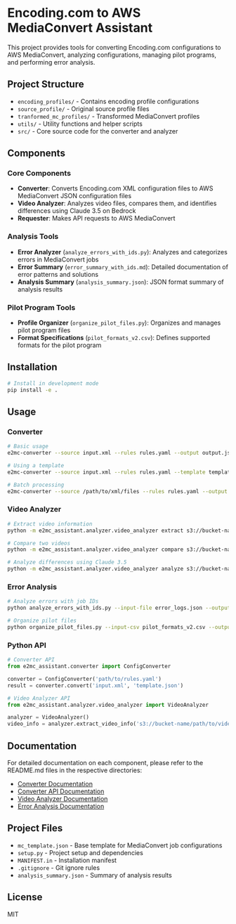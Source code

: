 # Encoding.com to AWS MediaConvert Assistant

This project provides tools for converting Encoding.com configurations to AWS MediaConvert,
analyzing configurations, managing pilot programs, and performing error analysis.

## Project Structure

- `encoding_profiles/` - Contains encoding profile configurations
- `source_profile/` - Original source profile files
- `tranformed_mc_profiles/` - Transformed MediaConvert profiles
- `utils/` - Utility functions and helper scripts
- `src/` - Core source code for the converter and analyzer

## Components

### Core Components

- **Converter**: Converts Encoding.com XML configuration files to AWS MediaConvert JSON configuration files
- **Video Analyzer**: Analyzes video files, compares them, and identifies differences using Claude 3.5 on Bedrock
- **Requester**: Makes API requests to AWS MediaConvert

### Analysis Tools

- **Error Analyzer** (`analyze_errors_with_ids.py`): Analyzes and categorizes errors in MediaConvert jobs
- **Error Summary** (`error_summary_with_ids.md`): Detailed documentation of error patterns and solutions
- **Analysis Summary** (`analysis_summary.json`): JSON format summary of analysis results

### Pilot Program Tools

- **Profile Organizer** (`organize_pilot_files.py`): Organizes and manages pilot program files
- **Format Specifications** (`pilot_formats_v2.csv`): Defines supported formats for the pilot program

## Installation

```bash
# Install in development mode
pip install -e .
```

## Usage

### Converter

```bash
# Basic usage
e2mc-converter --source input.xml --rules rules.yaml --output output.json

# Using a template
e2mc-converter --source input.xml --rules rules.yaml --template template.json --output output.json

# Batch processing
e2mc-converter --source /path/to/xml/files --rules rules.yaml --output /path/to/output --batch
```

### Video Analyzer

```bash
# Extract video information
python -m e2mc_assistant.analyzer.video_analyzer extract s3://bucket-name/path/to/video.mp4 --output info.json

# Compare two videos
python -m e2mc_assistant.analyzer.video_analyzer compare s3://bucket-name/video1.mp4 s3://bucket-name/video2.mp4 --output differences.json

# Analyze differences using Claude 3.5
python -m e2mc_assistant.analyzer.video_analyzer analyze s3://bucket-name/video1.mp4 s3://bucket-name/video2.mp4 --output analysis.txt
```

### Error Analysis

```bash
# Analyze errors with job IDs
python analyze_errors_with_ids.py --input-file error_logs.json --output-file error_summary.md

# Organize pilot files
python organize_pilot_files.py --input-csv pilot_formats_v2.csv --output-dir organized_profiles
```

### Python API

```python
# Converter API
from e2mc_assistant.converter import ConfigConverter

converter = ConfigConverter('path/to/rules.yaml')
result = converter.convert('input.xml', 'template.json')

# Video Analyzer API
from e2mc_assistant.analyzer.video_analyzer import VideoAnalyzer

analyzer = VideoAnalyzer()
video_info = analyzer.extract_video_info('s3://bucket-name/path/to/video.mp4')
```

## Documentation

For detailed documentation on each component, please refer to the README.md files in the respective directories:

- [Converter Documentation](src/e2mc_assistant/converter/README.md)
- [Converter API Documentation](src/e2mc_assistant/converter/documentation.md)
- [Video Analyzer Documentation](src/e2mc_assistant/analyzer/README.md)
- [Error Analysis Documentation](error_summary_with_ids.md)

## Project Files

- `mc_template.json` - Base template for MediaConvert job configurations
- `setup.py` - Project setup and dependencies
- `MANIFEST.in` - Installation manifest
- `.gitignore` - Git ignore rules
- `analysis_summary.json` - Summary of analysis results

## License

MIT
